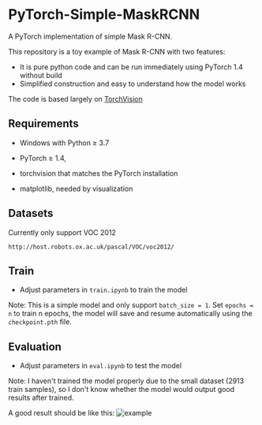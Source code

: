 # PyTorch-Simple-MaskRCNN

A PyTorch implementation of simple Mask R-CNN.

This repository is a toy example of Mask R-CNN with two features:
- It is pure python code and can be run immediately using PyTorch 1.4 without build
- Simplified construction and easy to understand how the model works

The code is based largely on [TorchVision](https://github.com/pytorch/vision)

## Requirements

- Windows with Python ≥ 3.7

- PyTorch ≥ 1.4, 

- torchvision that matches the PyTorch installation

- matplotlib, needed by visualization

## Datasets

Currently only support VOC 2012
```
http://host.robots.ox.ac.uk/pascal/VOC/voc2012/
```

## Train

- Adjust parameters in ```train.ipynb``` to train the model

Note: This is a simple model and only support ```batch_size = 1```. Set ```epochs = n``` to train n epochs, the model will save and resume automatically using the ```checkpoint.pth``` file.

## Evaluation

- Adjust parameters in ```eval.ipynb``` to test the model

Note: I haven't trained the model properly due to the small dataset (2913 train samples), so I don't know whether the model would output good results after trained.

A good result should be like this:
![example](https://github.com/Okery/PyTorch-Simple-MaskRCNN/blob/master/image/001.png)

